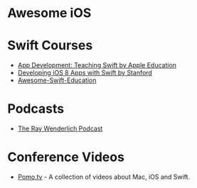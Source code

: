 # Awesome iOS

# Swift Courses
* [App Development: Teaching Swift by Apple Education](https://itunes.apple.com/us/course/app-development-teaching-swift/id1003406963)
* [Developing iOS 8 Apps with Swift by Stanford](https://itunes.apple.com/en/course/developing-ios-8-apps-swift/id961180099)
* [Awesome-Swift-Education](https://github.com/hsavit1/Awesome-Swift-Education)

# Podcasts
* [The Ray Wenderlich Podcast](http://www.raywenderlich.com/rwpodcast)

# Conference Videos
* [Pomo.tv](http://www.pomo.tv/events/) - A collection of videos about Mac, iOS and Swift.

